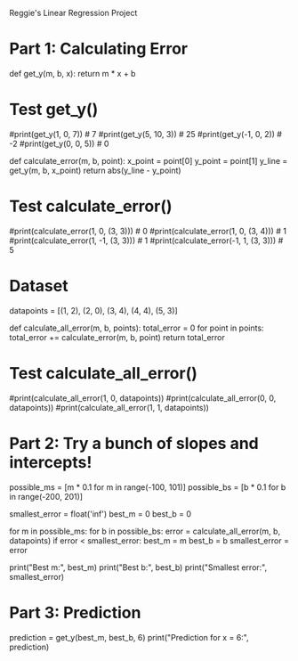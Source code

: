  Reggie's Linear Regression Project

# Part 1: Calculating Error

def get_y(m, b, x):
    return m * x + b

# Test get_y()
#print(get_y(1, 0, 7))  # 7
#print(get_y(5, 10, 3))  # 25
#print(get_y(-1, 0, 2))  # -2
#print(get_y(0, 0, 5))  # 0

def calculate_error(m, b, point):
    x_point = point[0]
    y_point = point[1]
    y_line = get_y(m, b, x_point)
    return abs(y_line - y_point)

# Test calculate_error()
#print(calculate_error(1, 0, (3, 3)))  # 0
#print(calculate_error(1, 0, (3, 4)))  # 1
#print(calculate_error(1, -1, (3, 3)))  # 1
#print(calculate_error(-1, 1, (3, 3)))  # 5

# Dataset
datapoints = [(1, 2), (2, 0), (3, 4), (4, 4), (5, 3)]

def calculate_all_error(m, b, points):
    total_error = 0
    for point in points:
        total_error += calculate_error(m, b, point)
    return total_error

# Test calculate_all_error()
#print(calculate_all_error(1, 0, datapoints))
#print(calculate_all_error(0, 0, datapoints))
#print(calculate_all_error(1, 1, datapoints))

# Part 2: Try a bunch of slopes and intercepts!
possible_ms = [m * 0.1 for m in range(-100, 101)]
possible_bs = [b * 0.1 for b in range(-200, 201)]

smallest_error = float('inf')
best_m = 0
best_b = 0

for m in possible_ms:
    for b in possible_bs:
        error = calculate_all_error(m, b, datapoints)
        if error < smallest_error:
            best_m = m
            best_b = b
            smallest_error = error

print("Best m:", best_m)
print("Best b:", best_b)
print("Smallest error:", smallest_error)

# Part 3: Prediction
prediction = get_y(best_m, best_b, 6)
print("Prediction for x = 6:", prediction)
